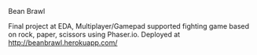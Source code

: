 Bean Brawl

Final project at EDA,
Multiplayer/Gamepad supported fighting game based on rock, paper, scissors using Phaser.io.
Deployed at http://beanbrawl.herokuapp.com/

